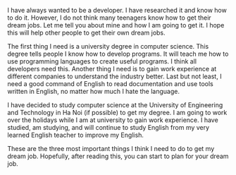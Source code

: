 I have always wanted to be a developer. I have researched it and know how to do it. However, I do not think many teenagers know how to get their dream jobs. Let me tell you about mine and how I am going to get it. I hope this will help other people to get their own dream jobs.

The first thing I need is a university degree in computer science. This degree tells people I know how to develop programs. It will teach me how to use programming languages to create useful programs. I think all developers need this. Another thing I need is to gain work experience at different companies to understand the industry better. Last but not least, I need a good command of English to read documentation and use tools written in English, no matter how much I hate the language.

I have decided to study computer science at the University of Engineering and Technology in Ha Noi (if possible) to get my degree. I am going to work over the holidays while I am at university to gain work experience. I have studied, am studying, and will continue to study English from my very learned English teacher to improve my English.

These are the three most important things I think I need to do to get my dream job. Hopefully, after reading this, you can start to plan for your dream job.
